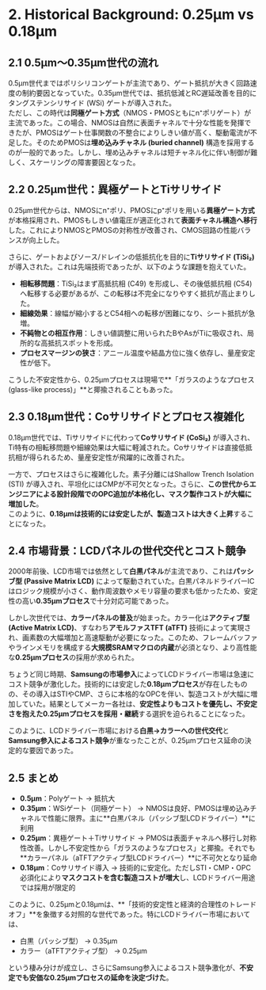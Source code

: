 # 2. Historical Background: 0.25µm vs 0.18µm

## 2.1 0.5µm〜0.35µm世代の流れ
0.5µm世代まではポリシリコンゲートが主流であり、ゲート抵抗が大きく回路速度の制約要因となっていた。0.35µm世代では、抵抗低減とRC遅延改善を目的にタングステンシリサイド (WSi) ゲートが導入された。  
ただし、この時代は**同極ゲート方式**（NMOS・PMOSともにn⁺ポリゲート）が主流であった。この場合、NMOSは自然に表面チャネルで十分な性能を発揮できたが、PMOSはゲート仕事関数の不整合によりしきい値が高く、駆動電流が不足した。そのためPMOSは**埋め込みチャネル (buried channel)** 構造を採用するのが一般的であった。しかし、埋め込みチャネルは短チャネル化に伴い制御が難しく、スケーリングの障害要因となった。  

## 2.2 0.25µm世代：異極ゲートとTiサリサイド
0.25µm世代からは、NMOSにn⁺ポリ、PMOSにp⁺ポリを用いる**異極ゲート方式**が本格採用され、PMOSもしきい値電圧が適正化されて**表面チャネル構造へ移行**した。これによりNMOSとPMOSの対称性が改善され、CMOS回路の性能バランスが向上した。  

さらに、ゲートおよびソース/ドレインの低抵抗化を目的に**Tiサリサイド (TiSi₂)** が導入された。これは先端技術であったが、以下のような課題を抱えていた。  

- **相転移問題**：TiSi₂はまず高抵抗相 (C49) を形成し、その後低抵抗相 (C54) へ転移する必要があるが、この転移は不完全になりやすく抵抗が高止まりした。  
- **細線効果**：線幅が縮小するとC54相への転移が困難になり、シート抵抗が急増。  
- **不純物との相互作用**：しきい値調整に用いられたBやAsがTiに吸収され、局所的な高抵抗スポットを形成。  
- **プロセスマージンの狭さ**：アニール温度や結晶方位に強く依存し、量産安定性が低下。  

こうした不安定性から、0.25µmプロセスは現場で**「ガラスのようなプロセス (glass-like process)」**と揶揄されることもあった。  

## 2.3 0.18µm世代：Coサリサイドとプロセス複雑化
0.18µm世代では、Tiサリサイドに代わって**Coサリサイド (CoSi₂)** が導入され、Ti特有の相転移問題や細線効果は大幅に軽減された。Coサリサイドは直接低抵抗相が得られるため、量産安定性が飛躍的に改善された。  

一方で、プロセスはさらに複雑化した。素子分離にはShallow Trench Isolation (STI) が導入され、平坦化にはCMPが不可欠となった。さらに、**この世代からエンジニアによる設計段階でのOPC追加が本格化し、マスク製作コストが大幅に増加した**。  
このように、**0.18µmは技術的には安定したが、製造コストは大きく上昇**することになった。  

## 2.4 市場背景：LCDパネルの世代交代とコスト競争
2000年前後、LCD市場では依然として**白黒パネル**が主流であり、これは**パッシブ型 (Passive Matrix LCD)** によって駆動されていた。白黒パネルドライバーICはロジック規模が小さく、動作周波数やメモリ容量の要求も低かったため、安定性の高い**0.35µmプロセス**で十分対応可能であった。  

しかし次世代では、**カラーパネルの普及**が始まった。カラー化は**アクティブ型 (Active Matrix LCD)**、すなわち**アモルファスTFT (aTFT)** 技術によって実現され、画素数の大幅増加と高速駆動が必要になった。このため、フレームバッファやラインメモリを構成する**大規模SRAMマクロの内蔵**が必須となり、より高性能な**0.25µmプロセス**の採用が求められた。  

ちょうど同じ時期、**Samsungの市場参入**によってLCDドライバー市場は急速にコスト競争が激化した。技術的には安定した**0.18µmプロセス**が存在したものの、その導入はSTIやCMP、さらに本格的なOPCを伴い、製造コストが大幅に増加していた。結果としてメーカー各社は、**安定性よりもコストを優先し、不安定さを抱えた0.25µmプロセスを採用・継続**する選択を迫られることになった。  

このように、LCDドライバー市場における**白黒→カラーへの世代交代**と**Samsung参入によるコスト競争**が重なったことが、0.25µmプロセス延命の決定的な要因であった。  

## 2.5 まとめ
- **0.5µm**：Polyゲート → 抵抗大  
- **0.35µm**：WSiゲート（同極ゲート） → NMOSは良好、PMOSは埋め込みチャネルで性能に限界。主に**白黒パネル（パッシブ型LCDドライバー）**に利用  
- **0.25µm**：異極ゲート＋Tiサリサイド → PMOSは表面チャネルへ移行し対称性改善。しかし不安定性から「ガラスのようなプロセス」と揶揄。それでも**カラーパネル（aTFTアクティブ型LCDドライバー）**に不可欠となり延命  
- **0.18µm**：Coサリサイド導入 → 技術的に安定化。ただしSTI・CMP・OPC必須化により**マスクコストを含む製造コストが増大**し、LCDドライバー用途では採用が限定的  

このように、0.25µmと0.18µmは、**「技術的安定性と経済的合理性のトレードオフ」**を象徴する対照的な世代であった。特にLCDドライバー市場においては、  
- 白黒（パッシブ型） → 0.35µm  
- カラー（aTFTアクティブ型） → 0.25µm  

という棲み分けが成立し、さらにSamsung参入によるコスト競争激化が、**不安定でも安価な0.25µmプロセスの延命を決定づけた**。
